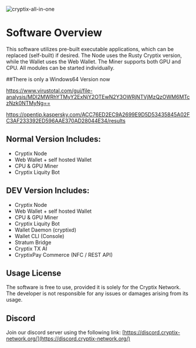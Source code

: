 
![cryptix-all-in-one](https://github.com/user-attachments/assets/9b4e4733-8c74-419d-b831-73a13fe54848)




# Software Overview

This software utilizes pre-built executable applications, which can be replaced (self-built) if desired. The Node uses the Rusty Cryptix version, while the Wallet uses the Web Wallet. The Miner supports both GPU and CPU. All modules can be started individually.

##There is only a Windows64 Version now

https://www.virustotal.com/gui/file-analysis/MDI2MWRhYTMyY2ExNjY2OTEwN2Y3OWRjNTVjMzQzOWM6MTczNzk0NTMyNg==

https://opentip.kaspersky.com/ACC76ED2EC9A2699E9D5D53435845A02FC3AF233392ED596AAE370AD28044E34/results

## Normal Version Includes:
- Cryptix Node
- Web Wallet + self hosted Wallet    
- CPU & GPU Miner
- Cryptix Liquity Bot

## DEV Version Includes:
- Cryptix Node
- Web Wallet + self hosted Wallet    
- CPU & GPU Miner
- Cryptix Liquity Bot
- Wallet Daemon (cryptixd)
- Wallet CLI (Console)
- Stratum Bridge
- Cryptix TX AI 
- CryptixPay Commerce (NFC / REST API)

## Usage License
The software is free to use, provided it is solely for the Cryptix Network. The developer is not responsible for any issues or damages arising from its usage.

## Discord

Join our discord server using the following link: [https://discord.cryptix-network.org/](https://discord.cryptix-network.org/)
